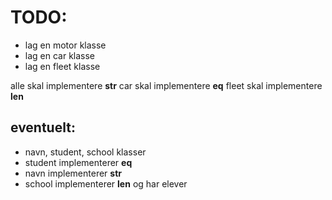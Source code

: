 # TODO:
- lag en motor klasse
- lag en car klasse
- lag en fleet klasse

alle skal implementere __str__
car skal implementere __eq__
fleet skal implementere __len__

## eventuelt:
- navn, student, school klasser
- student implementerer __eq__
- navn implementerer __str__
- school implementerer __len__ og har elever